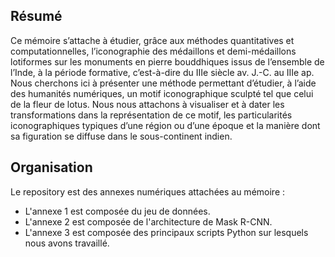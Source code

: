 ## Résumé
 
Ce mémoire s’attache à étudier, grâce aux méthodes quantitatives et computationnelles, l’iconographie des médaillons et demi-médaillons lotiformes sur les monuments en pierre bouddhiques issus de l’ensemble de l’Inde, à la période formative, c’est-à-dire du IIIe siècle av. J.-C. au IIIe ap. Nous cherchons ici à présenter une méthode permettant d’étudier, à l’aide des humanités numériques, un motif iconographique sculpté tel que celui de la fleur de lotus. Nous nous attachons à visualiser et à dater les transformations dans la représentation de ce motif, les particularités iconographiques typiques d’une région ou d’une époque et la manière dont sa figuration se diffuse dans le sous-continent indien.

## Organisation

Le repository est des annexes numériques attachées au mémoire :  
- L'annexe 1 est composée du jeu de données. 
- L'annexe 2 est composée de l'architecture de Mask R-CNN.
- L'annexe 3 est composée des principaux scripts Python sur lesquels nous avons travaillé.
